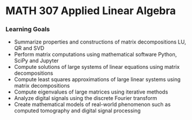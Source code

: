 # MATH 307 Applied Linear Algebra

### Learning Goals

* Summarize properties and constructions of matrix decompositions LU, QR and SVD
* Perform matrix computations using mathematical software Python, SciPy and Jupyter
* Compute solutions of large systems of linear equations using matrix decompositions
* Compute least squares approximations of large linear systems using matrix decompositions
* Compute eigenvalues of large matrices using iterative methods
* Analyze digital signals using the discrete Fourier transform
* Create mathematical models of real-world phenomenon such as computed tomography and digital signal processing
